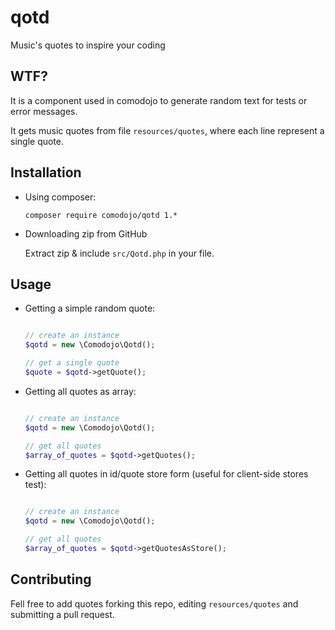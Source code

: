 qotd
====

Music's quotes to inspire your coding

## WTF?

It is a component used in comodojo to generate random text for tests or error messages.

It gets music quotes from file `resources/quotes`, where each line represent a single quote.

## Installation

-   Using composer:

    ``composer require comodojo/qotd 1.*``

-   Downloading zip from GitHub

    Extract zip & include `src/Qotd.php` in your file.

## Usage

-   Getting a simple random quote:

    ```php
    
    // create an instance
    $qotd = new \Comodojo\Qotd();
    
    // get a single quote
    $quote = $qotd->getQuote();

    ```
-   Getting all quotes as array:

    ```php
    
    // create an instance
    $qotd = new \Comodojo\Qotd();
    
    // get all quotes
    $array_of_quotes = $qotd->getQuotes();

    ```

-   Getting all quotes in id/quote store form (useful for client-side stores test):

    ```php
    
    // create an instance
    $qotd = new \Comodojo\Qotd();
    
    // get all quotes
    $array_of_quotes = $qotd->getQuotesAsStore();

    ```

## Contributing

Fell free to add quotes forking this repo, editing `resources/quotes` and submitting a pull request.
